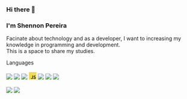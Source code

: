 ### Hi there 👋

### I'm Shennon Pereira
   <div>
  <p>Facinate about technology and as a developer, I want to increasing my knowledge in programming and development.<br> This is a space to share my studies.</p>
  <label>Languages</label><br><br>
     <img height= 20px src="https://cdn.jsdelivr.net/gh/devicons/devicon/icons/html5/html5-original-wordmark.svg" />
     <img height= 20px src="https://cdn.jsdelivr.net/gh/devicons/devicon/icons/css3/css3-original-wordmark.svg" />
     <img height= 20px src="https://cdn.jsdelivr.net/gh/devicons/devicon/icons/bootstrap/bootstrap-original.svg" />
     <img height= 20px src="https://raw.githubusercontent.com/github/explore/80688e429a7d4ef2fca1e82350fe8e3517d3494d/topics/javascript/javascript.png">
     <img height= 20px src="https://cdn.jsdelivr.net/gh/devicons/devicon/icons/react/react-original-wordmark.svg" />
     <img height= 20px src="https://cdn.jsdelivr.net/gh/devicons/devicon/icons/typescript/typescript-original.svg" />
     <img height= 20px src="https://cdn.jsdelivr.net/gh/devicons/devicon/icons/angularjs/angularjs-original.svg" />
  </div>
    <br>

   <div >
    <img  height="180em"  src="https://github-readme-stats.vercel.app/api?username=shennonflavio&include_all_commits=true&layout=compact&show_icons=true&theme=dark" style="max-width: 100%;">
    <img height="180em" src="https://github-readme-stats.vercel.app/api/top-langs?username=shennonflavio&layout=compact&langs_count=7&show_icons=true&theme=dark" style="max-width: 100%;">
  </div>

<!--
**shennonflavio/shennonflavio** is a ✨ _special_ ✨ repository because its `README.md` (this file) appears on your GitHub profile.

Here are some ideas to get you started:

- 🔭 I’m currently working on ...
- 🌱 I’m currently learning ...
- 👯 I’m looking to collaborate on ...
- 🤔 I’m looking for help with ...
- 💬 Ask me about ...
- 📫 How to reach me: ...
- 😄 Pronouns: ...
- ⚡ Fun fact: ...
-->
 
